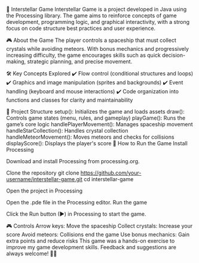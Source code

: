 🚀 Interstellar Game
Interstellar Game is a project developed in Java using the Processing library. The game aims to reinforce concepts of game development, programming logic, and graphical interactivity, with a strong focus on code structure best practices and user experience.

🎮 About the Game
The player controls a spaceship that must collect crystals while avoiding meteors. With bonus mechanics and progressively increasing difficulty, the game encourages skills such as quick decision-making, strategic planning, and precise movement.

🛠️ Key Concepts Explored
✔️ Flow control (conditional structures and loops)
✔️ Graphics and image manipulation (sprites and backgrounds)
✔️ Event handling (keyboard and mouse interactions)
✔️ Code organization into functions and classes for clarity and maintainability

📂 Project Structure
setup(): Initializes the game and loads assets
draw(): Controls game states (menu, rules, and gameplay)
playGame(): Runs the game’s core logic
handlePlayerMovement(): Manages spaceship movement
handleStarCollection(): Handles crystal collection
handleMeteorMovement(): Moves meteors and checks for collisions
displayScore(): Displays the player's score
🚀 How to Run the Game
Install Processing

Download and install Processing from processing.org.

Clone the repository
git clone https://github.com/your-username/interstellar-game.git
cd interstellar-game

Open the project in Processing

Open the .pde file in the Processing editor.
Run the game

Click the Run button (▶) in Processing to start the game.

🎮 Controls
Arrow keys: Move the spaceship
Collect crystals: Increase your score
Avoid meteors: Collisions end the game
Use bonus mechanics: Gain extra points and reduce risks
This game was a hands-on exercise to improve my game development skills. Feedback and suggestions are always welcome! 🚀✨

